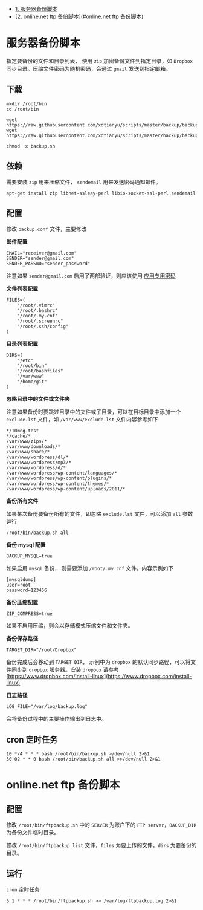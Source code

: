 
- [1. 服务器备份脚本](#1-服务器备份脚本)
- [2. online.net ftp 备份脚本](#online.net ftp 备份脚本)

# 服务器备份脚本

指定要备份的文件和目录列表， 使用 `zip` 加密备份文件到指定目录，如 `Dropbox` 同步目录。压缩文件密码为随机密码，会通过 `gmail` 发送到指定邮箱。
 
## 下载
 
```
mkdir /root/bin
cd /root/bin
 
wget https://raw.githubusercontent.com/xdtianyu/scripts/master/backup/backup.sh
wget https://raw.githubusercontent.com/xdtianyu/scripts/master/backup/backup.conf
 
chmod +x backup.sh
```
 
## 依赖
 
需要安装 `zip` 用来压缩文件， `sendemail` 用来发送密码通知邮件。
 
```
apt-get install zip libnet-ssleay-perl libio-socket-ssl-perl sendemail
```
 
## 配置
 
修改 `backup.conf` 文件，主要修改
 
**邮件配置**
 
```
EMAIL="receiver@gmail.com"
SENDER="sender@gmail.com"
SENDER_PASSWD="sender_password"
```
 
注意如果 `sender@gmail.com` 启用了两部验证，则应该使用 [应用专用密码](https://security.google.com/settings/security/apppasswords)
 
**文件列表配置**
 
```
FILES=(
    "/root/.vimrc"
    "/root/.bashrc"
    "/root/.my.cnf"
    "/root/.screenrc"
    "/root/.ssh/config"
)
```
 
**目录列表配置**
 
```
DIRS=(
    "/etc"
    "/root/bin"
    "/root/bashfiles"
    "/var/www"
    "/home/git"
)
```
 
**忽略目录中的文件或文件夹**
 
注意如果备份时要跳过目录中的文件或子目录，可以在目标目录中添加一个 `exclude.lst` 文件，如 `/var/www/exclude.lst` 文件内容参考如下
 
```
*/10meg.test
*/cache/*
/var/www/zips/*
/var/www/downloads/*
/var/www/share/*
/var/www/wordpress/dl/*
/var/www/wordpress/mp3/*
/var/www/wordpress/d/*
/var/www/wordpress/wp-content/languages/*
/var/www/wordpress/wp-content/plugins/*
/var/www/wordpress/wp-content/themes/*
/var/www/wordpress/wp-content/uploads/2011/*
```
 
**备份所有文件**
 
如果某次备份要备份所有的文件，即忽略 `exclude.lst` 文件，可以添加 `all` 参数运行
 
```
/root/bin/backup.sh all
```
 
**备份 mysql 配置**
 
```
BACKUP_MYSQL=true
```
 
如果启用 `mysql` 备份，  则需要添加 `/root/.my.cnf` 文件，内容示例如下
 
```
[mysqldump]
user=root
password=123456
```
 
**备份压缩配置**
 
```
ZIP_COMPRESS=true
```
 
如果不启用压缩，则会以存储模式压缩文件和文件夹。
 
**备份保存路径**
 
```
TARGET_DIR="/root/Dropbox"
```
 
备份完成后会移动到 `TARGET_DIR`， 示例中为 `dropbox` 的默认同步路径，可以将文件同步到 `dropbox` 服务器。安装 `dropbox` 请参考 [https://www.dropbox.com/install-linux](https://www.dropbox.com/install-linux)
 
**日志路径**
 
```
LOG_FILE="/var/log/backup.log"
```
 
会将备份过程中的主要操作输出到日志中。
 
 
## cron 定时任务
 
```
10 */4 * * * bash /root/bin/backup.sh >/dev/null 2>&1
30 02 * * 0 bash /root/bin/backup.sh all >>/dev/null 2>&1
```

# online.net ftp 备份脚本


## 配置

修改 `/root/bin/ftpbackup.sh` 中的 `SERVER` 为账户下的 `FTP server`，`BACKUP_DIR` 为备份文件临时目录。

修改 `/root/bin/ftpbackup.list` 文件，`files` 为要上传的文件，`dirs` 为要备份的目录。

## 运行

`cron` 定时任务

```
5 1 * * * /root/bin/ftpbackup.sh >> /var/log/ftpbackup.log 2>&1
``` 


